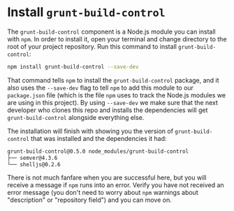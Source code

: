# Install `grunt-build-control`
The `grunt-build-control` component is a Node.js module you can install with `npm`. In order to install it, open your terminal and change directory to the root of your project repository. Run this command to install `grunt-build-control`:

```bash
npm install grunt-build-control --save-dev
```

That command tells `npm` to install the `grunt-build-control` package, and it also uses the `--save-dev` flag to tell `npm` to add this module to our `package.json` file (which is the file `npm` uses to track the Node.js modules we are using in this project). By using `--save-dev` we make sure that the next developer who clones this repo and installs the dependencies will get `grunt-build-control` alongside everything else.

The installation will finish with showing you the version of `grunt-build-control` that was installed and the dependencies it had:

```bash
grunt-build-control@0.5.0 node_modules/grunt-build-control
├── semver@4.3.6
└── shelljs@0.2.6
```

There is not much fanfare when you are successful here, but you will receive a message if `npm` runs into an error. Verify you have not received an error message (you don't need to worry about `npm` warnings about "description" or "repository field") and you can move on.
